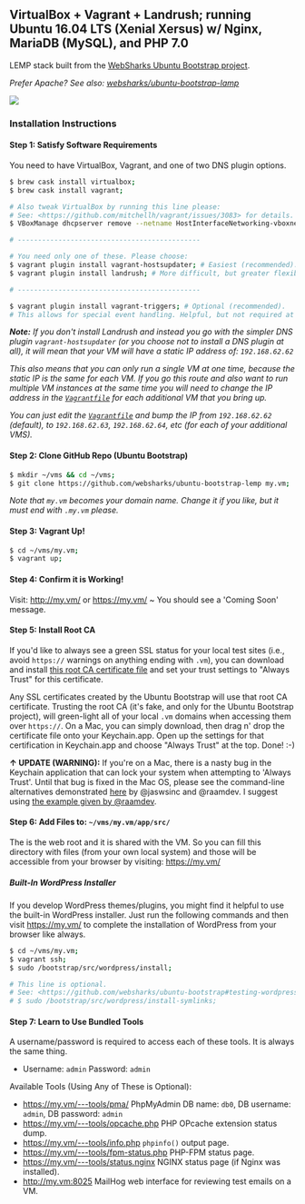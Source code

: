 ## VirtualBox + Vagrant + Landrush; running Ubuntu 16.04 LTS (Xenial Xersus) w/ Nginx, MariaDB (MySQL), and PHP 7.0

LEMP stack built from the [WebSharks Ubuntu Bootstrap project](https://github.com/websharks/ubuntu-bootstrap).

_Prefer Apache? See also: [websharks/ubuntu-bootstrap-lamp](https://github.com/websharks/ubuntu-bootstrap-lamp)_

![](http://cdn.websharks-inc.com/jaswsinc/uploads/2015/03/os-x-vagrant-virtualbox.png)

### Installation Instructions

#### Step 1: Satisfy Software Requirements

You need to have VirtualBox, Vagrant, and one of two DNS plugin options.

```bash
$ brew cask install virtualbox;
$ brew cask install vagrant;

# Also tweak VirtualBox by running this line please:
# See: <https://github.com/mitchellh/vagrant/issues/3083> for details.
$ VBoxManage dhcpserver remove --netname HostInterfaceNetworking-vboxnet0;

# ---------------------------------------------

# You need only one of these. Please choose:
$ vagrant plugin install vagrant-hostsupdater; # Easiest (recommended).
$ vagrant plugin install landrush; # More difficult, but greater flexibility.

# ---------------------------------------------

$ vagrant plugin install vagrant-triggers; # Optional (recommended).
# This allows for special event handling. Helpful, but not required at this time.
```

_**Note:** If you don't install Landrush and instead you go with the simpler DNS plugin `vagrant-hostsupdater` (or you choose not to install a DNS plugin at all), it will mean that your VM will have a static IP address of: `192.168.62.62`_

_This also means that you can only run a single VM at one time, because the static IP is the same for each VM. If you go this route and also want to run multiple VM instances at the same time you will need to change the IP address in the [`Vagrantfile`](Vagrantfile) for each additional VM that you bring up._

_You can just edit the [`Vagrantfile`](Vagrantfile) and bump the IP from `192.168.62.62` (default),  to `192.168.62.63`, `192.168.62.64`, etc (for each of your additional VMS)._

#### Step 2: Clone GitHub Repo (Ubuntu Bootstrap)

```bash
$ mkdir ~/vms && cd ~/vms;
$ git clone https://github.com/websharks/ubuntu-bootstrap-lemp my.vm;
```

_Note that `my.vm` becomes your domain name. Change it if you like, but it must end with `.my.vm` please._

#### Step 3: Vagrant Up!

```bash
$ cd ~/vms/my.vm;
$ vagrant up;
```

#### Step 4: Confirm it is Working!

Visit: http://my.vm/ or https://my.vm/ ~ You should see a 'Coming Soon' message.

#### Step 5: Install Root CA

If you'd like to always see a green SSL status for your local test sites (i.e., avoid `https://` warnings on anything ending with `.vm`), you can download and install [this root CA certificate file](https://github.com/websharks/ubuntu-bootstrap/blob/master/src/ssl/vm-ca-crt.pem) and set your trust settings to "Always Trust" for this certificate.

Any SSL certificates created by the Ubuntu Bootstrap will use that root CA certificate. Trusting the root CA (it's fake, and only for the Ubuntu Bootstrap project), will green-light all of your local `.vm` domains when accessing them over `https://`. On a Mac, you can simply download, then drag n' drop the certificate file onto your Keychain.app. Open up the settings for that certification in Keychain.app and choose "Always Trust" at the top. Done! :-)

**↑ UPDATE (WARNING):** If you're on a Mac, there is a nasty bug in the Keychain application that can lock your system when attempting to 'Always Trust'. Until that bug is fixed in the Mac OS, please see the command-line alternatives demonstrated [here](https://github.com/websharks/ubuntu-bootstrap/issues/11#issuecomment-224305268) by @jaswsinc and @raamdev. I suggest using [the example given by @raamdev](https://github.com/websharks/ubuntu-bootstrap/issues/11#issuecomment-224332504).

#### Step 6: Add Files to: `~/vms/my.vm/app/src/`

The is the web root and it is shared with the VM. So you can fill this directory with files (from your own local system) and those will be accessible from your browser by visiting: https://my.vm/

##### Built-In WordPress Installer

If you develop WordPress themes/plugins, you might find it helpful to use the built-in WordPress installer. Just run the following commands and then visit https://my.vm/ to complete the installation of WordPress from your browser like always.

```bash
$ cd ~/vms/my.vm;
$ vagrant ssh;
$ sudo /bootstrap/src/wordpress/install;

# This line is optional.
# See: <https://github.com/websharks/ubuntu-bootstrap#testing-wordpress-themesplugins-easily>
# $ sudo /bootstrap/src/wordpress/install-symlinks;
```

#### Step 7: Learn to Use Bundled Tools

A username/password is required to access each of these tools. It is always the same thing.

- Username: `admin` Password: `admin`

Available Tools (Using Any of These is Optional):

- <https://my.vm/---tools/pma/> PhpMyAdmin
  DB name: `db0`, DB username: `admin`, DB password: `admin`
- <https://my.vm/---tools/opcache.php> PHP OPcache extension status dump.
- <https://my.vm/---tools/info.php> `phpinfo()` output page.
- <https://my.vm/---tools/fpm-status.php> PHP-FPM status page.
- <https://my.vm/---tools/status.nginx> NGINX status page (if Nginx was installed).
- <http://my.vm:8025> MailHog web interface for reviewing test emails on a VM.
